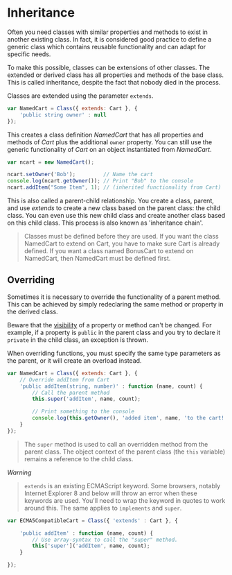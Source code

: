 # Inheritance

Often you need classes with similar properties and methods to exist in another
existing class. In fact, it is considered good practice to define a generic
class which contains reusable functionality and can adapt for specific needs.

To make this possible, classes can be extensions of other classes. The extended
or derived class has all properties and methods of the base class. This is
called inheritance, despite the fact that nobody died in the process.

Classes are extended using the parameter `extends`.

```javascript
var NamedCart = Class({ extends: Cart }, {
    'public string owner' : null
});
```

This creates a class definition *NamedCart* that has all properties and methods
of *Cart* plus the additional `owner` property. You can still use the generic
functionality of *Cart* on an object instantiated from *NamedCart*.

```javascript
var ncart = new NamedCart();

ncart.setOwner('Bob');         // Name the cart
console.log(ncart.getOwner()); // Print "Bob" to the console
ncart.addItem("Some Item", 1); // (inherited functionality from Cart)
```

This is also called a parent-child relationship. You create a class, parent,
and use *extends* to create a new class based on the parent class: the child
class. You can even use this new child class and create another class based
on this child class. This process is also known as 'inheritance chain'.

> Classes must be defined before they are used. If you want the class NamedCart
> to extend on Cart, you have to make sure Cart is already defined. If you want
> a class named BonusCart to extend on NamedCart, then NamedCart must be
> defined first.

## Overriding

Sometimes it is necessary to override the functionality of a parent method.
This can be achieved by simply redeclaring the same method or property in the
derived class.

Beware that the [visibility](/meta/visibility) of a property or method can't be
changed. For example, if a property is `public` in the parent class and you try
to declare it `private` in the child class, an exception is thrown.

When overriding functions, you must specify the same type parameters as the parent, or it will create an overload instead.

```javascript
var NamedCart = Class({ extends: Cart }, {
    // Override addItem from Cart
    'public addItem(string, number)' : function (name, count) {
        // Call the parent method
        this.super('addItem', name, count);

        // Print something to the console
        console.log(this.getOwner(), 'added item', name, 'to the cart!');
    }
});
```
> The `super` method is used to call an overridden method from the parent
> class. The object context of the parent class (the `this` variable) remains
> a reference to the child class.


*Warning*
> `extends` is an existing ECMAScript keyword. Some browsers, notably Internet
> Explorer 8 and below will throw an error when these keywords are used. You'll
> need to wrap the keyword in quotes to work around this. The same applies to
> `implements` and `super`.

```javascript
var ECMA5CompatibleCart = Class({ 'extends' : Cart }, {

    'public addItem' : function (name, count) {
        // Use array-syntax to call the "super" method.
        this['super']('addItem', name, count);
    }

});
```
